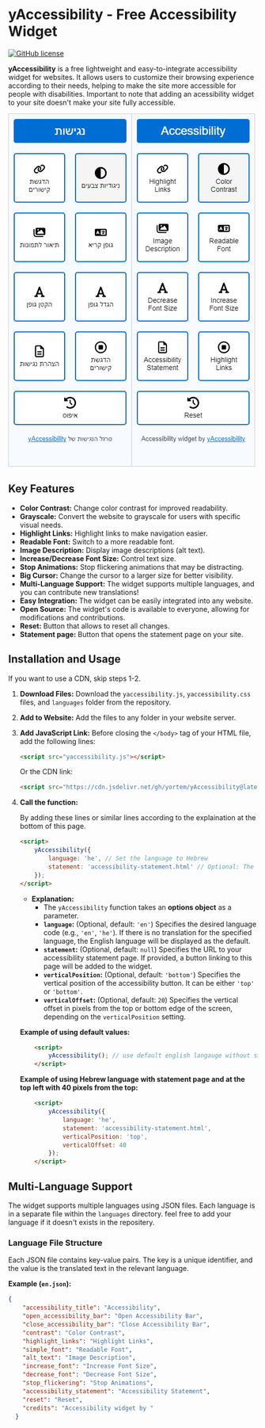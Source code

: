 # yAccessibility - Free Accessibility Widget

[![GitHub license](https://img.shields.io/github/license/yortem/yAccessibility)](https://github.com/yortem/yAccessibility/blob/main/LICENSE)

**yAccessibility** is a free lightweight and easy-to-integrate accessibility widget for websites. It allows users to customize their browsing experience according to their needs, helping to make the site more accessible for people with disabilities. Important to note that adding an acessibility widget to your site doesn't make your site fully accessible. 

![A screenshot of the widget](yaccessibility-screenshot.jpg)

## Key Features

*   **Color Contrast:** Change color contrast for improved readability.
*   **Grayscale:** Convert the website to grayscale for users with specific visual needs.
*   **Highlight Links:** Highlight links to make navigation easier.
*   **Readable Font:** Switch to a more readable font.
*   **Image Description:** Display image descriptions (alt text).
*   **Increase/Decrease Font Size:** Control text size.
*   **Stop Animations:** Stop flickering animations that may be distracting.
*   **Big Cursor:** Change the cursor to a larger size for better visibility.
*   **Multi-Language Support:** The widget supports multiple languages, and you can contribute new translations!
*   **Easy Integration:** The widget can be easily integrated into any website.
*   **Open Source:** The widget's code is available to everyone, allowing for modifications and contributions.
*   **Reset:** Button that allows to reset all changes.
*   **Statement page:** Button that opens the statement page on your site.

## Installation and Usage 

If you want to use a CDN, skip steps 1-2. 

1.  **Download Files:** Download the `yaccessibility.js`, `yaccessibility.css` files, and `languages` folder from the repository.
2.  **Add to Website:** Add the files to any folder in your website server.
3.  **Add JavaScript Link:** Before closing the `</body>` tag of your HTML file, add the following lines:

    ```html
    <script src="yaccessibility.js"></script>
    ```

    Or the CDN link:

    ```html
    <script src="https://cdn.jsdelivr.net/gh/yortem/yAccessibility@latest/yaccessibility.js"></script>
    ```

4. **Call the function:**

    By adding these lines or similar lines according to the explaination at the bottom of this page.

    ```html
    <script>
        yAccessibility({
            language: 'he', // Set the language to Hebrew
            statement: 'accessibility-statement.html' // Optional: The URL to the accessibility statement file
        });
    </script>
    ```

    *   **Explanation:**
        *   The `yAccessibility` function takes an **options object** as a parameter.
        *   **`language`:** (Optional, default: `'en'`) Specifies the desired language code (e.g., `'en'`, `'he'`). If there is no translation for the specified language, the English language will be displayed as the default.
        *   **`statement`:** (Optional, default: `null`) Specifies the URL to your accessibility statement page. If provided, a button linking to this page will be added to the widget.
        *   **`verticalPosition`:** (Optional, default: `'bottom'`) Specifies the vertical position of the accessibility button. It can be either `'top'` or `'bottom'`.
        *   **`verticalOffset`:** (Optional, default: `20`) Specifies the vertical offset in pixels from the top or bottom edge of the screen, depending on the `verticalPosition` setting.


    **Example of using default values:**
    ```html
        <script>
            yAccessibility(); // use default english langauge without statement page and at the bottom left
        </script>
    ```
    **Example of using Hebrew language with statement page and at the top left with 40 pixels from the top:**
    ```html
        <script>
            yAccessibility({
                language: 'he', 
                statement: 'accessibility-statement.html',
                verticalPosition: 'top',
                verticalOffset: 40 
            });
        </script>
    ```

## Multi-Language Support

The widget supports multiple languages using JSON files. Each language is in a separate file within the `languages` directory. feel free to add your language if it doesn't exists in the repositery. 

### Language File Structure

Each JSON file contains key-value pairs. The key is a unique identifier, and the value is the translated text in the relevant language.

**Example (`en.json`):**

```json
{
    "accessibility_title": "Accessibility",
    "open_accessibility_bar": "Open Accessibility Bar",
    "close_accessibility_bar": "Close Accessibility Bar",
    "contrast": "Color Contrast",
    "highlight_links": "Highlight Links",
    "simple_font": "Readable Font",
    "alt_text": "Image Description",
    "increase_font": "Increase Font Size",
    "decrease_font": "Decrease Font Size",
    "stop_flickering": "Stop Animations",
    "accessibility_statement": "Accessibility Statement",
    "reset": "Reset",
    "credits": "Accessibility widget by "
  }
  ```